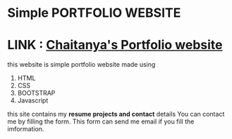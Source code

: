 # Simple PORTFOLIO WEBSITE

# LINK : [Chaitanya's Portfolio website](https://chaitanyakatore.github.io/portfolio.io/)

this website is simple portfolio website made using

1. HTML
2. CSS
3. BOOTSTRAP
4. Javascript

this site contains my **resume projects and contact** details
You can contact me by filling the form. 
This form can send me email if you fill the imformation.
